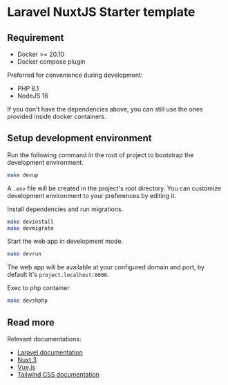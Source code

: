 # Laravel NuxtJS Starter template

## Requirement

- Docker >= 20.10
- Docker compose plugin

Preferred for convenience during development:

- PHP 8.1
- NodeJS 16

If you don't have the dependencies above, you can still use the ones provided inside docker containers.

## Setup development environment

Run the following command in the root of project to bootstrap the development environment.

```sh
make devup
```

A `.env` file will be created in the project's root directory.
You can customize development environment to your preferences by editing it.

Install dependencies and run migrations.

```sh
make devinstall
make devmigrate
```

Start the web app in development mode.

```sh
make devrun
```

The web app will be available at your configured domain and port, by default it's `project.localhost:8000`.

Exec to php container

```sh
make devshphp
```

## Read more

Relevant documentations:

- [Laravel documentation](https://laravel.com/docs)
- [Nuxt 3](https://v3.nuxtjs.org/)
- [Vue.js](https://vuejs.org/)
- [Tailwind CSS documentation](https://tailwindcss.com/docs)
